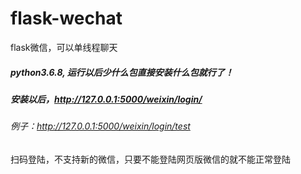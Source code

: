 # flask-wechat
flask微信，可以单线程聊天


##### python3.6.8, 运行以后少什么包直接安装什么包就行了！

##### 安装以后，http://127.0.0.1:5000/weixin/login/<botname>
###### 例子：http://127.0.0.1:5000/weixin/login/test

扫码登陆，不支持新的微信，只要不能登陆网页版微信的就不能正常登陆
